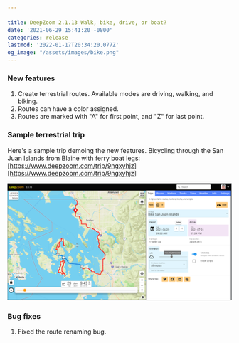```yaml
---

title: DeepZoom 2.1.13 Walk, bike, drive, or boat?
date: '2021-06-29 15:41:20 -0800'
categories: release
lastmod: '2022-01-17T20:34:20.077Z'
og_image: "/assets/images/bike.png"
---
```


### New features
1. Create terrestrial routes. Available modes are driving, walking, and biking.
1. Routes can have a color assigned.
1. Routes are marked with "A" for first point, and "Z" for last point.

### Sample terrestrial trip
Here's a sample trip demoing the new features. Bicycling through the San Juan Islands from Blaine with ferry boat legs:   [https://www.deepzoom.com/trip/9ngxyhjz][https://www.deepzoom.com/trip/9ngxyhjz]

[![](/assets/images/bike.png)](https://www.deepzoom.com/trip/9ngxyhjz)

### Bug fixes
1. Fixed the route renaming bug.

[https://www.deepzoom.com/trip/9ngxyhjz]: https://www.deepzoom.com/trip/9ngxyhjz
